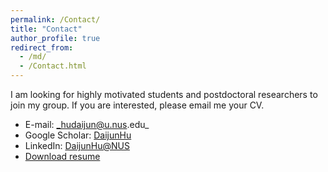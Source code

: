 ```yaml
---
permalink: /Contact/
title: "Contact"
author_profile: true
redirect_from: 
  - /md/
  - /Contact.html
---
```


I am looking for highly motivated students and postdoctoral researchers to join my group. If you are interested, please email me your CV.

* E-mail: _hudaijun@u.nus.edu_
* Google Scholar: [DaijunHu](https://scholar.google.com/citations?user=-HSEKcYAAAAJ&hl=zh-CN&oi=ao)
* LinkedIn: [DaijunHu@NUS](https://www.linkedin.com/in/daijun-hu-869b60204/)
* [Download resume](http://DaijunHU.github.io/files/resume_DaijunHu.pdf)
